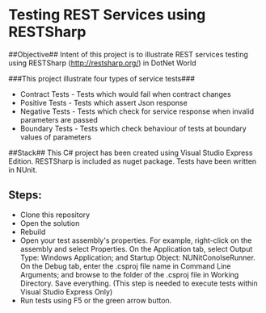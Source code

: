 Testing REST Services using RESTSharp
=====================


##Objective##
Intent of this project is to illustrate REST services testing using RESTSharp (http://restsharp.org/) in DotNet World

###This project illustrate four types of service tests###
* Contract Tests - Tests which would fail when contract changes
* Positive Tests - Tests which assert Json response
* Negative Tests - Tests which check for service response when invalid parameters are passed
* Boundary Tests - Tests which check behaviour of tests at boundary values of parameters


##Stack##
This C# project has been created using Visual Studio Express Edition. RESTSharp is included as nuget package. Tests have been written in NUnit.


Steps:
-------
   * Clone this repository
   * Open the solution
   * Rebuild
   * Open your test assembly's properties. For example, right-click on the assembly and select Properties. On the Application tab, select Output Type: Windows Application; and Startup Object: NUNitConolseRunner. On the Debug tab, enter the .csproj file name in Command Line Arguments; and browse to the folder of the .csproj file in Working Directory. Save everything. (This step is needed to execute tests within Visual Studio Express Only)
   * Run tests using F5 or the green arrow button.
